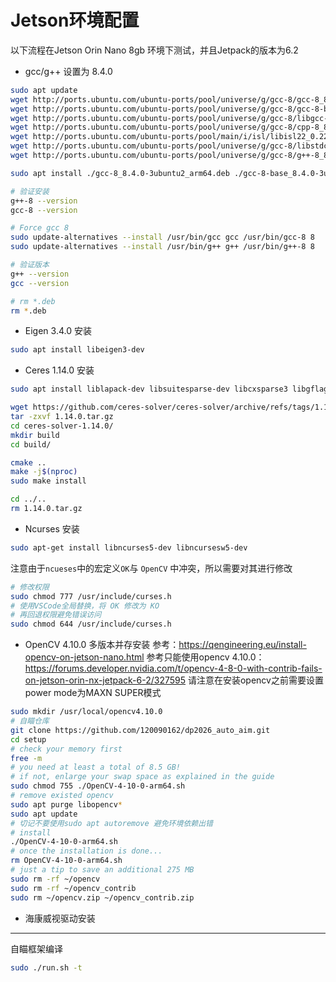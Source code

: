 # Jetson环境配置
以下流程在Jetson Orin Nano 8gb 环境下测试，并且Jetpack的版本为6.2

- gcc/g++ 设置为 8.4.0
```bash
sudo apt update
wget http://ports.ubuntu.com/ubuntu-ports/pool/universe/g/gcc-8/gcc-8_8.4.0-3ubuntu2_arm64.deb
wget http://ports.ubuntu.com/ubuntu-ports/pool/universe/g/gcc-8/gcc-8-base_8.4.0-3ubuntu2_arm64.deb
wget http://ports.ubuntu.com/ubuntu-ports/pool/universe/g/gcc-8/libgcc-8-dev_8.4.0-3ubuntu2_arm64.deb
wget http://ports.ubuntu.com/ubuntu-ports/pool/universe/g/gcc-8/cpp-8_8.4.0-3ubuntu2_arm64.deb
wget http://ports.ubuntu.com/ubuntu-ports/pool/main/i/isl/libisl22_0.22.1-1_arm64.deb
wget http://ports.ubuntu.com/ubuntu-ports/pool/universe/g/gcc-8/libstdc++-8-dev_8.4.0-3ubuntu2_arm64.deb
wget http://ports.ubuntu.com/ubuntu-ports/pool/universe/g/gcc-8/g++-8_8.4.0-3ubuntu2_arm64.deb

sudo apt install ./gcc-8_8.4.0-3ubuntu2_arm64.deb ./gcc-8-base_8.4.0-3ubuntu2_arm64.deb ./libgcc-8-dev_8.4.0-3ubuntu2_arm64.deb ./cpp-8_8.4.0-3ubuntu2_arm64.deb ./libisl22_0.22.1-1_arm64.deb ./libstdc++-8-dev_8.4.0-3ubuntu2_arm64.deb ./g++-8_8.4.0-3ubuntu2_arm64.deb -y --no-install-recommends

# 验证安装
g++-8 --version
gcc-8 --version

# Force gcc 8
sudo update-alternatives --install /usr/bin/gcc gcc /usr/bin/gcc-8 8
sudo update-alternatives --install /usr/bin/g++ g++ /usr/bin/g++-8 8

# 验证版本
g++ --version
gcc --version

# rm *.deb
rm *.deb
```
- Eigen 3.4.0 安装
```bash
sudo apt install libeigen3-dev
```
- Ceres 1.14.0 安装
```bash
sudo apt install liblapack-dev libsuitesparse-dev libcxsparse3 libgflags-dev libgoogle-glog-dev libgtest-dev

wget https://github.com/ceres-solver/ceres-solver/archive/refs/tags/1.14.0.tar.gz
tar -zxvf 1.14.0.tar.gz
cd ceres-solver-1.14.0/
mkdir build
cd build/

cmake ..
make -j$(nproc)
sudo make install

cd ../..
rm 1.14.0.tar.gz
```
- Ncurses 安装
```bash
sudo apt-get install libncurses5-dev libncursesw5-dev
```
注意由于`ncueses`中的宏定义`OK`与 `OpenCV` 中冲突，所以需要对其进行修改
```bash
# 修改权限
sudo chmod 777 /usr/include/curses.h
# 使用VSCode全局替换，将 OK 修改为 KO
# 再回退权限避免错误访问
sudo chmod 644 /usr/include/curses.h
```
- OpenCV 4.10.0 多版本并存安装
参考：https://qengineering.eu/install-opencv-on-jetson-nano.html
参考只能使用opencv 4.10.0：https://forums.developer.nvidia.com/t/opencv-4-8-0-with-contrib-fails-on-jetson-orin-nx-jetpack-6-2/327595
请注意在安装opencv之前需要设置power mode为MAXN SUPER模式
```bash
sudo mkdir /usr/local/opencv4.10.0
# 自瞄仓库
git clone https://github.com/120090162/dp2026_auto_aim.git
cd setup
# check your memory first
free -m
# you need at least a total of 8.5 GB!
# if not, enlarge your swap space as explained in the guide
sudo chmod 755 ./OpenCV-4-10-0-arm64.sh
# remove existed opencv
sudo apt purge libopencv*
sudo apt update
# 切记不要使用sudo apt autoremove 避免环境依赖出错
# install
./OpenCV-4-10-0-arm64.sh
# once the installation is done...
rm OpenCV-4-10-0-arm64.sh
# just a tip to save an additional 275 MB
sudo rm -rf ~/opencv
sudo rm -rf ~/opencv_contrib
sudo rm ~/opencv.zip ~/opencv_contrib.zip
```
- 海康威视驱动安装

---
自瞄框架编译
```bash
sudo ./run.sh -t
```